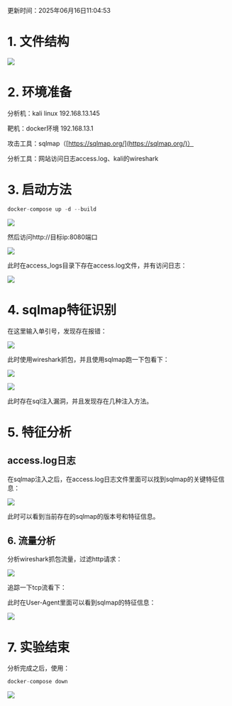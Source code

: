 更新时间：2025年06月16日11:04:53



# 1. 文件结构
![](https://cdn.nlark.com/yuque/0/2025/png/8378754/1750083444055-abf43b03-dd38-4739-8c70-bf94b2a2ac76.png)

# 2. 环境准备
分析机：kali linux  192.168.13.145 

靶机：docker环境 192.168.13.1

攻击工具：sqlmap（[https://sqlmap.org/](https://sqlmap.org/)）

分析工具：网站访问日志access.log、kali的wireshark



# 3. 启动方法
```python
docker-compose up -d --build
```



![](https://cdn.nlark.com/yuque/0/2025/png/8378754/1750082472631-66f50771-3023-4f04-9029-cadbbcd71996.png)





然后访问http://目标ip:8080端口



![](https://cdn.nlark.com/yuque/0/2025/png/8378754/1750082483495-84e56174-6622-447c-8942-718b9dc722c2.png)

此时在access_logs目录下存在access.log文件，并有访问日志：



![](https://cdn.nlark.com/yuque/0/2025/png/8378754/1750082724381-21f506c1-0a85-4027-8179-0580423c13eb.png)

# 4. sqlmap特征识别
在这里输入单引号，发现存在报错：



![](https://cdn.nlark.com/yuque/0/2025/png/8378754/1750082528201-6c0b9377-75dd-4bf2-8c3a-6ba6b421aa9c.png)



此时使用wireshark抓包，并且使用sqlmap跑一下包看下：



![](https://cdn.nlark.com/yuque/0/2025/png/8378754/1750082829876-263bb5a8-a06e-4cdb-b1b8-9b067a6ea168.png)



![](https://cdn.nlark.com/yuque/0/2025/png/8378754/1750082840528-c9aebae0-6129-47b1-a8f0-cec1b010026e.png)



此时存在sql注入漏洞，并且发现存在几种注入方法。

# 5. 特征分析
## access.log日志
在sqlmap注入之后，在access.log日志文件里面可以找到sqlmap的关键特征信息：





![](https://cdn.nlark.com/yuque/0/2025/png/8378754/1750082937801-c498c5a6-a77b-401b-bedf-e3c5ee84b85d.png)





此时可以看到当前存在的sqlmap的版本号和特征信息。

## 6. 流量分析
分析wireshark抓包流量，过滤http请求：





![](https://cdn.nlark.com/yuque/0/2025/png/8378754/1750083013572-7af5aeee-eab9-44be-b344-912dad2b3e69.png)



追踪一下tcp流看下：

此时在User-Agent里面可以看到sqlmap的特征信息：

![](https://cdn.nlark.com/yuque/0/2025/png/8378754/1750083041213-b11d6705-2cb2-4ce0-b302-5b1cc2d023d8.png)



# 7. 实验结束
分析完成之后，使用：

```python
docker-compose down
```





![](https://cdn.nlark.com/yuque/0/2025/png/8378754/1750083370044-9b1a94ee-17f0-4b67-bbcb-f613b73c99fa.png)















